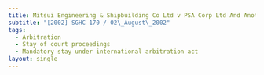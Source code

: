 ```yaml
---
title: Mitsui Engineering & Shipbuilding Co Ltd v PSA Corp Ltd And Another
subtitle: "[2002] SGHC 170 / 02\_August\_2002"
tags:
  - Arbitration
  - Stay of court proceedings
  - Mandatory stay under international arbitration act
layout: single
---
```


